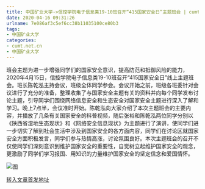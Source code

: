 ```yaml
---
title: 中国矿业大学->信控学院电子信息类19-10班召开“415国家安全日”主题班会 | cumt.net.cn
date: 2020-04-16 09:31:26
urlname: 7e086af3c5ef6cc38b11035100ce80b3
tags: 
- 中国矿业大学
categories:
- cumt.net.cn
- 中国矿业大学
---
```

班会主题为进一步增强同学们的国家安全意识，提高防范和抵御风险的能力，2020年4月15日，信控学院电子信息类19-10班召开“415国家安全日”线上主题班会。班长陈乾泓主持会议，班级全体同学参会。会议开始之前，班级各班委针对会议进行了充分的准备，整理收集了与国家安全主题有关的资料并向每个同学发布讨论主题，引导同学们围绕网络信息安全和生态安全对国家安全主题进行深入了解和学习。晚上7点半，会议准时开始。陈乾泓向大家介绍了本次主题班会的主要内容，并播放了几条有关国家安全的科普视频，随后张裕和陈乾泓两位同学分别以《陕西省湿地生态现状》和《网络安全信息现状》为主题进行了演讲，使同学们进一步切实了解到社会生活中涉及到国家安全的各方面内容，同学们在讨论区就国家安全方面积极发言，同学们参与热情高涨，讨论氛围良好。本次主题班会的召开不仅使同学们深刻意识到维护国家安全的重要性，自觉树立起维护国家安全的观念，更激励了同学们学习报国、用知识的力量维护国家安全的坚定信念和爱国情怀。

![图](http://xwzx.cumt.edu.cn/_upload/article/images/dc/3f/56bed1fe411e85466b23cef152ae/f6a0b4ce-82d7-4542-9049-9c86251aeb24.png)

[转入文章首发地址](http://xwzx.cumt.edu.cn/95/77/c523a562551/page.htm)